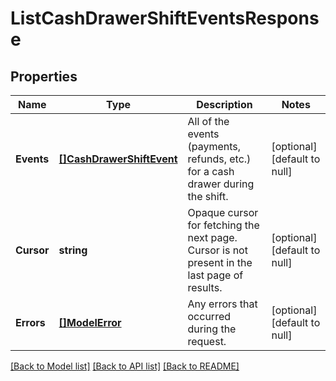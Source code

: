 # ListCashDrawerShiftEventsResponse

## Properties
Name | Type | Description | Notes
------------ | ------------- | ------------- | -------------
**Events** | [**[]CashDrawerShiftEvent**](CashDrawerShiftEvent.md) | All of the events (payments, refunds, etc.) for a cash drawer during the shift. | [optional] [default to null]
**Cursor** | **string** | Opaque cursor for fetching the next page. Cursor is not present in the last page of results. | [optional] [default to null]
**Errors** | [**[]ModelError**](Error.md) | Any errors that occurred during the request. | [optional] [default to null]

[[Back to Model list]](../README.md#documentation-for-models) [[Back to API list]](../README.md#documentation-for-api-endpoints) [[Back to README]](../README.md)

